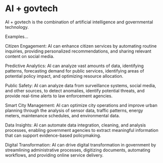 # AI + govtech

AI + govtech is the combination of artificial intelligence and governmental technology.

Examples…

Citizen Engagement: AI can enhance citizen services by automating routine inquiries, providing personalized recommendations, and sharing relevant content on social media.

Predictive Analytics: AI can analyze vast amounts of data, identifying patterns, forecasting demand for public services, identifying areas of potential policy impact, and optimizing resource allocation.

Public Safety: AI can analyze data from surveillance systems, social media, and other sources, to detect anomalies, identify potential threats, and provide real-time alerts to law enforcement agencies.

Smart City Management: AI can optimize city operations and improve urban planning through the analysis of sensor data, traffic patterns, energy meters, maintenance schedules, and environmental data.

Data Insights: AI can automate data integration, cleaning, and analysis processes, enabling government agencies to extract meaningful information that can support evidence-based policymaking.

Digital Transformation: AI can drive digital transformation in government by streamlining administrative processes, digitizing documents, automating workflows, and providing online service delivery.
